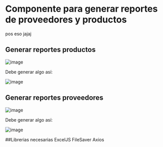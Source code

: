 # Componente para generar reportes de proveedores y productos

pos eso jajaj


## Generar reportes productos

![image](https://user-images.githubusercontent.com/71353005/200484195-c6fc3a69-f68d-4731-baea-63df74f7046f.png)


Debe generar algo así:


![image](https://user-images.githubusercontent.com/71353005/200484262-3125128e-bf4e-419c-8bdf-3f8f1140eb7d.png)

## Generar reportes proveedores

![image](https://user-images.githubusercontent.com/71353005/200484292-6693f6f9-bfe1-4e68-95d3-da39fbba7d6c.png)


Debe generar algo así:


![image](https://user-images.githubusercontent.com/71353005/200484336-4fa78c0d-e3e5-44fb-95b1-91fa227b3997.png)


##Librerias necesarias
ExcelJS
FileSaver
Axios
